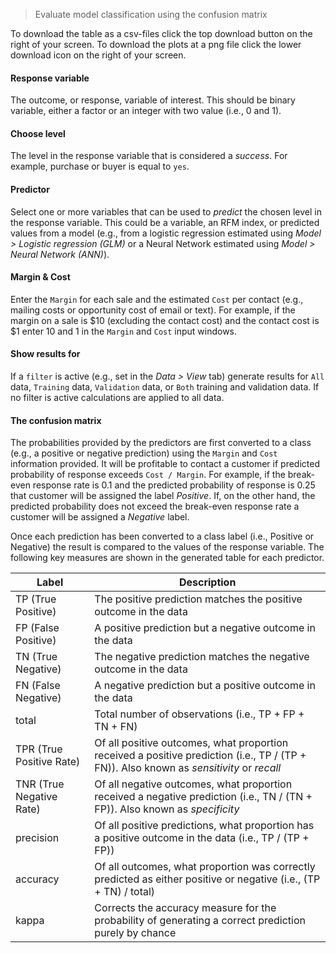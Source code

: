 > Evaluate model classification using the confusion matrix

To download the table as a csv-files click the top download button on the right of your screen. To download the plots at a png file click the lower download icon on the right of your screen.

#### Response variable

The outcome, or response, variable of interest. This should be binary variable, either a factor or an integer with two value (i.e., 0 and 1).

#### Choose level

The level in the response variable that is considered a _success_. For example, purchase or buyer is equal to `yes`.

#### Predictor

Select one or more variables that can be used to _predict_ the chosen level in the response variable. This could be a variable, an RFM index, or predicted values from a model (e.g., from a logistic regression estimated using _Model > Logistic regression (GLM)_ or a Neural Network estimated using _Model > Neural Network (ANN)_).

#### Margin & Cost

Enter the `Margin` for each sale and the estimated `Cost` per contact (e.g., mailing costs or opportunity cost of email or text). For example, if the margin on a sale is \$10 (excluding the contact cost) and the contact cost is \$1 enter 10 and 1 in the `Margin` and `Cost` input windows.

#### Show results for

If a `filter` is active (e.g., set in the _Data > View_ tab) generate results for `All` data, `Training` data, `Validation` data, or `Both` training and validation data. If no filter is active calculations are applied to all data.

#### The confusion matrix

The probabilities provided by the predictors are first converted to a class (e.g., a positive or negative prediction) using the `Margin` and `Cost` information provided. It will be profitable to contact a customer if predicted probability of response exceeds `Cost / Margin`. For example, if the break-even response rate is 0.1 and the predicted probability of response is 0.25 that customer will be assigned the label _Positive_. If, on the other hand, the predicted probability does not exceed the break-even response rate a customer will be assigned a _Negative_ label.

Once each prediction has been converted to a class label (i.e., Positive or Negative) the result is compared to the values of the response variable. The following key measures are shown in the generated table for each predictor.

Label                    | Description
------------------------ | ------------------------------------------------------------------
TP (True Positive)       | The positive prediction matches the positive outcome in the data
FP (False Positive)      | A positive prediction but a negative outcome in the data
TN (True Negative)       | The negative prediction matches the negative outcome in the data
FN (False Negative)      | A negative prediction but a positive outcome in the data
total                    | Total number of observations (i.e., TP + FP + TN + FN)
TPR (True Positive Rate) | Of all positive outcomes, what proportion received a positive prediction (i.e., TP / (TP + FN)). Also known as _sensitivity_ or _recall_
TNR (True Negative Rate) | Of all negative outcomes, what proportion received a negative prediction (i.e., TN / (TN + FP)). Also known as _specificity_
precision                | Of all positive predictions, what proportion has a positive outcome in the data (i.e., TP / (TP + FP))
accuracy                 | Of all outcomes, what proportion was correctly predicted as either positive or negative (i.e., (TP + TN) / total)
kappa                    | Corrects the accuracy measure for the probability of generating a correct prediction purely by chance

<!-- Only ... are plotted by default. It is possible to customize the plotted results _R > Report_. For example, ... -->
<!--
http://www.dataschool.io/simple-guide-to-confusion-matrix-terminology/
http://lab.rady.ucsd.edu/sawtooth/RBusinessAnalytics/logit_models.html
-->
